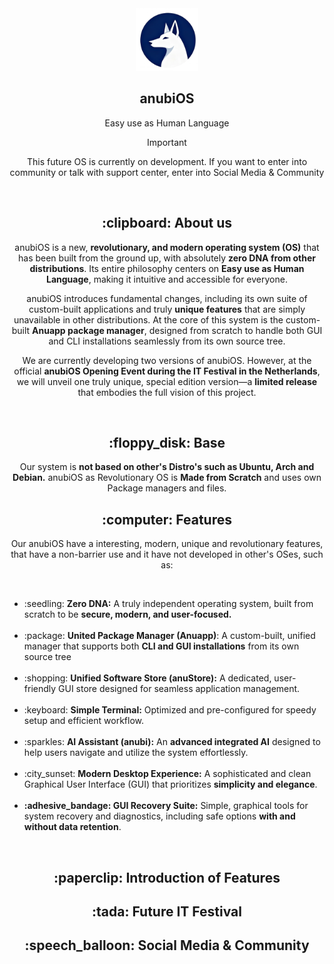 <div align="center">
  <img src="/assets/logo.png" width=100 id=Logo>
  
 ## anubiOS

 Easy use as Human Language

 > [!IMPORTANT]
> This future OS is currently on development. If you want to enter into community or talk with support center, enter into Social Media & Community
 
&nbsp;

<div align=center>
<h2>:clipboard: About us</h2>
  <p>
    anubiOS is a new, <strong>revolutionary, and modern operating system (OS)</strong> that has been built from the ground up, with absolutely 
    <strong>zero DNA from other distributions</strong>. Its entire philosophy centers on 
    <strong>Easy use as Human Language</strong>, making it intuitive and accessible for everyone.
  </p>

  <p>
    anubiOS introduces fundamental changes, including its own suite of custom-built applications and truly 
    <strong>unique features</strong> that are simply unavailable in other distributions. At the core of this system is the custom-built 
    <strong>Anuapp package manager</strong>, designed from scratch to handle both GUI and CLI installations seamlessly from its own source tree.
  </p>

  <p>
    We are currently developing two versions of anubiOS. However, at the official 
    <strong>anubiOS Opening Event during the IT Festival in the Netherlands</strong>, we will unveil one truly unique, special edition version—a 
    <strong>limited release</strong> that embodies the full vision of this project.
  </p>

  &nbsp;

  <h2>:floppy_disk: Base</h2>
  <p>
    Our system is <strong>not based on other's Distro's such as Ubuntu, Arch and Debian.</strong> anubiOS as Revolutionary OS is <strong>Made from Scratch</strong> and uses own Package managers and files.
  </p>
  
  <h2>:computer: Features</h2>
  <p>
    Our anubiOS have a interesting, modern, unique and revolutionary features, that have a non-barrier use and it have not developed in other's OSes, such as:
  </p>

  &nbsp;

<div align="left">
    <ul>
      <li>:seedling: <strong>Zero DNA:</strong> A truly independent operating system, built from scratch to be <strong>secure, modern, and user-focused.</strong></li>
      &nbsp;
      <li>:package: <strong>United Package Manager (Anuapp)</strong>: A custom-built, unified manager that supports both <strong>CLI and GUI installations</strong> from its own source tree</li>
      &nbsp;
      <li>:shopping: <strong>Unified Software Store (anuStore):</strong> A dedicated, user-friendly GUI store designed for seamless application management.</li>
      &nbsp;
      <li>:keyboard: <strong>Simple Terminal:</strong> Optimized and pre-configured for speedy setup and efficient workflow.</li>
      &nbsp;
      <li>:sparkles: <strong>AI Assistant (anubi):</strong> An <strong>advanced integrated AI</strong> designed to help users navigate and utilize the system effortlessly.</li>
      &nbsp;
      <li>:city_sunset: <strong>Modern Desktop Experience:</strong> A sophisticated and clean Graphical User Interface (GUI) that prioritizes <strong>simplicity and elegance</strong>.</li>
      &nbsp;
      <li>
      <strong>:adhesive_bandage: GUI Recovery Suite:</strong> Simple, graphical tools for system recovery and diagnostics, including safe options <strong>with and without data retention</strong>.
      </li>
   </ul>
</div>
  &nbsp;

  <h2>:paperclip: Introduction of Features</h2>
  <h2>:tada: Future IT Festival</h2>
  <h2>:speech_balloon: Social Media & Community</h2>
</div>
